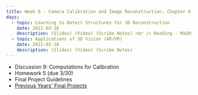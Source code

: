 ```yaml
---
title: Week 9 - Camera Calibration and Image Reconstruction, Chapter 6 of MaSKS
days:
  - topic: Learning to Detect Structures for 3D Reconstruction 
    date: 2021-03-16
    description: (Slides) (Video) (Scribe Notes) <br /> Reading - MaSKS Ch8-10 
  - topic: Applications of 3D Vision (AR/VR) 
    date: 2021-03-18
    description: (Slides) (Video) (Scribe Notes)
---
```


- Discussion 9: Computations for Calibration
- Homework 5 (due 3/30)
- Final Project Guidelines
- [Previous Years' Final Projects](../assets/proj/prevProjects.zip)
